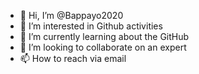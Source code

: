 - 👋 Hi, I’m @Bappayo2020
- 👀 I’m interested in Github activities 
- 🌱 I’m currently learning about the GitHub
- 💞️ I’m looking to collaborate on an expert 
- 📫 How to reach via email 

<!---
Bappayo2020/Bappayo2020 is a ✨ special ✨ repository because its `README.md` (this file) appears on your GitHub profile.
You can click the Preview link to take a look at your changes.
--->
